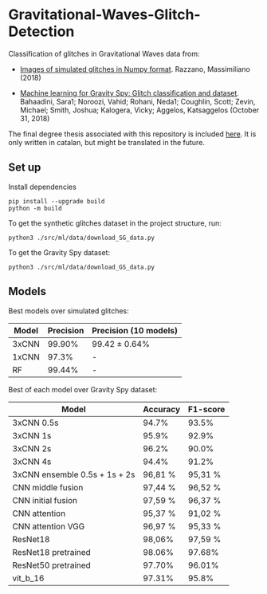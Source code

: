 # Gravitational-Waves-Glitch-Detection
Classification of glitches in Gravitational Waves data from:

-  [Images of simulated glitches in Numpy format](https://doi.org/10.6084/m9.figshare.7166210.v1). Razzano, Massimiliano (2018)

- [Machine learning for Gravity Spy: Glitch classification and dataset](https://doi.org/10.5281/zenodo.1476156). Bahaadini, Sara1; Noroozi, Vahid; Rohani, Neda1; Coughlin, Scott; Zevin, Michael; Smith, Joshua; Kalogera, Vicky; Aggelos, Katsaggelos (October 31, 2018)

The final degree thesis associated with this repository is included [here](https://github.com/introspective-swallow/Gravitational-Waves-Glitch-Classification/blob/main/TFG.pdf). It is only written in catalan, but might be translated in the future.

## Set up
Install dependencies
```
pip install --upgrade build
python -m build
```

To get the synthetic glitches dataset in the project structure, run:
```
python3 ./src/ml/data/download_SG_data.py
```
To get the Gravity Spy dataset:
```
python3 ./src/ml/data/download_GS_data.py
```

## Models

Best models over simulated glitches:

| Model  | Precision | Precision (10 models)       |
|--------|-----------|-----------------------------|
| 3xCNN  | 99.90%    | 99.42 ± 0.64%               |
| 1xCNN  | 97.3%     | -                           |
| RF     | 99.44%    | -                           |


Best of each model over Gravity Spy dataset:

| Model | Accuracy | F1-score |
|-----------|-----------|----------|
| 3xCNN 0.5s      | 94.7%     | 93.5%    |
| 3xCNN 1s        | 95.9%     | 92.9%    |
| 3xCNN 2s        | 96.2%     | 90.0%    |
| 3xCNN 4s        | 94.4%     | 91.2%    |
| 3xCNN ensemble 0.5s + 1s + 2s |96,81 %|95,31 %|
| CNN middle fusion | 97,44 % | 96,52 % |
| CNN initial fusion | 97,59 % | 96,37 % |
| CNN attention | 95,37 % | 91,02 % |
| CNN attention VGG | 96,97 % | 95,33 % |
| ResNet18  | 98,06% | 97,59 % |
| ResNet18 pretrained | 98.06% | 97.68% |
| ResNet50 pretrained | 97.70% | 96.01% |
| vit_b_16 |97.31% | 95.8%|
